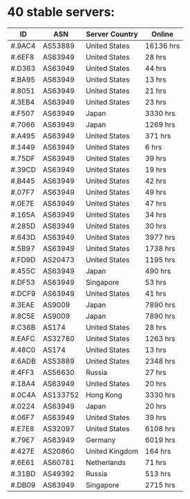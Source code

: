# 40 stable servers:

| ID | ASN | Server Country | Online |
| ------ | ------ | ------ | ------ |
| #.9AC4 | AS53889 | United States | 16136 hrs |
| #.6EF8 | AS63949 | United States | 28 hrs |
| #.D363 | AS63949 | United States | 44 hrs |
| #.BA95 | AS63949 | United States | 13 hrs |
| #.8051 | AS63949 | United States | 21 hrs |
| #.3EB4 | AS63949 | United States | 23 hrs |
| #.F507 | AS63949 | Japan | 3330 hrs |
| #.7066 | AS63949 | Japan | 1269 hrs |
| #.A495 | AS63949 | United States | 371 hrs |
| #.1449 | AS63949 | United States | 6 hrs |
| #.75DF | AS63949 | United States | 39 hrs |
| #.39CD | AS63949 | United States | 19 hrs |
| #.B445 | AS63949 | United States | 42 hrs |
| #.07F7 | AS63949 | United States | 49 hrs |
| #.0E7E | AS63949 | United States | 47 hrs |
| #.165A | AS63949 | United States | 34 hrs |
| #.285D | AS63949 | United States | 30 hrs |
| #.643D | AS63949 | United States | 3977 hrs |
| #.5B97 | AS63949 | United States | 1738 hrs |
| #.FD9D | AS20473 | United States | 1195 hrs |
| #.455C | AS63949 | Japan | 490 hrs |
| #.DF53 | AS63949 | Singapore | 53 hrs |
| #.DCF9 | AS63949 | United States | 41 hrs |
| #.3EAE | AS9009 | Japan | 7890 hrs |
| #.8C5E | AS9009 | Japan | 7890 hrs |
| #.C36B | AS174 | United States | 28 hrs |
| #.EAFC | AS32780 | United States | 1263 hrs |
| #.48C0 | AS174 | United States | 13 hrs |
| #.6ADB | AS53889 | United States | 2348 hrs |
| #.4FF3 | AS56630 | Russia | 27 hrs |
| #.18A4 | AS63949 | United States | 20 hrs |
| #.0C4A | AS133752 | Hong Kong | 3330 hrs |
| #.0224 | AS63949 | Japan | 20 hrs |
| #.06F7 | AS63949 | United States | 39 hrs |
| #.E7E8 | AS32097 | United States | 6108 hrs |
| #.79E7 | AS63949 | Germany | 6019 hrs |
| #.427E | AS20860 | United Kingdom | 164 hrs |
| #.6E61 | AS60781 | Netherlands | 71 hrs |
| #.31BD | AS49392 | Russia | 513 hrs |
| #.DB09 | AS63949 | Singapore | 2715 hrs |

